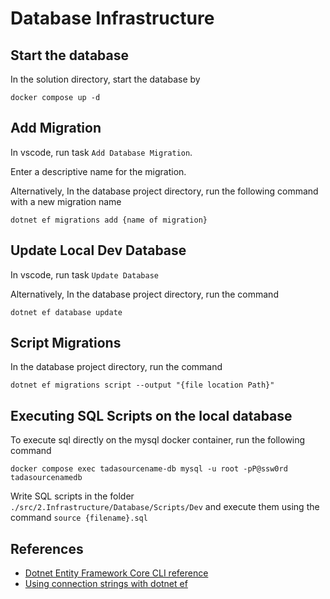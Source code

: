 # Database Infrastructure

## Start the database

In the solution directory, start the database by

`docker compose up -d`

## Add Migration

In vscode, run task `Add Database Migration`.

Enter a descriptive name for the migration.

Alternatively, In the database project directory, run the following command with a new migration name

`dotnet ef migrations add {name of migration}`

## Update Local Dev Database

In vscode, run task `Update Database`

Alternatively, In the database project directory, run the command

`dotnet ef database update`

## Script Migrations

In the database project directory, run the command

`dotnet ef migrations script --output "{file location Path}"`

## Executing SQL Scripts on the local database

To execute sql directly on the mysql docker container, run the following command

`docker compose exec tadasourcename-db mysql -u root -pP@ssw0rd tadasourcenamedb`

Write SQL scripts in the folder `./src/2.Infrastructure/Database/Scripts/Dev`
and execute them using the command `source {filename}.sql`

## References

* [Dotnet Entity Framework Core CLI reference](https://docs.microsoft.com/en-us/ef/core/cli/dotnet#common-options)
* [Using connection strings with dotnet ef](https://docs.microsoft.com/en-us/ef/core/miscellaneous/connection-strings#aspnet-core)
